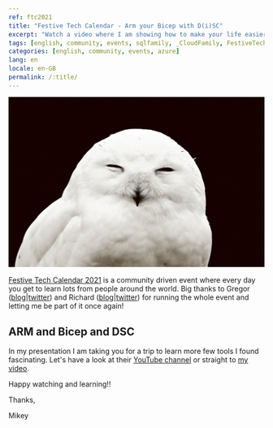 ```yaml
---
ref: ftc2021
title: "Festive Tech Calendar - Arm your Bicep with D(i)SC"
excerpt: "Watch a video where I am showing how to make your life easier while building new environments."
tags: [english, community, events, sqlfamily, _CloudFamily, FestiveTechCalendar, azure]
categories: [english, community, events, azure]
lang: en
locale: en-GB
permalink: /:title/
---
```


![An Owl](/assets/images/festivetechcalendar2021-owl.jpg)

[Festive Tech Calendar 2021](https://festivetechcalendar.com/) is a community driven event where every day you get to learn lots from people around the world. Big thanks to Gregor ([blog](https://gregorsuttie.com)\|[twitter](https://twitter.com/gregor_suttie)) and Richard ([blog](https://pixelrobots.co.uk)\|[twitter](https://twitter.com/Pixel_Robots)) for running the whole event and letting me be part of it once again!

## ARM and Bicep and DSC

In my presentation I am taking you for a trip to learn more few tools I found fascinating. Let's have a look at their [YouTube channel](https://www.youtube.com/channel/UCJL9wCcmeMBbah4J0uOWIPg) or straight to [my video](https://www.youtube.com/watch?v=fg9N-LVPzu0).

Happy watching and learning!!


Thanks,

Mikey